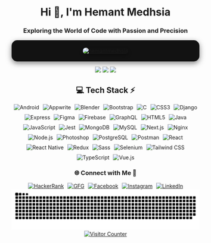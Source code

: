 <div align="center">
  <!-- Header -->
  <h1>Hi 👋, I'm Hemant Medhsia</h1>
  <h3>Exploring the World of Code with Passion and Precision</h3>

 <p align="center" style="text-align: center; background-color: #121212; padding: 20px; border-radius: 15px; box-shadow: 0 5px 15px rgba(0, 0, 0, 0.5);">
  <a href="https://github.com/ryo-ma/github-profile-trophy">
    <img src="https://github-profile-trophy.vercel.app/?username=hemantmedhsia&theme=dark" alt="hemantmedhsia" 
         style="width: 60%; max-width: 600px; border-radius: 15px; box-shadow: 0 5px 10px rgba(0, 0, 0, 0.3);"/>
  </a>
</p>


  <!-- Stats -->
  <div align="center">
      <img src="https://github-readme-stats.vercel.app/api?username=HemantMedhsia&theme=aura&hide_border=true&include_all_commits=true&count_private=true" width="55%" />
      <img src="https://github-readme-streak-stats.herokuapp.com/?user=HemantMedhsia&theme=aura&hide_border=true" width="50%" />
      <img src="https://github-readme-stats.vercel.app/api/top-langs/?username=HemantMedhsia&theme=aura&hide_border=true&include_all_commits=true&count_private=true&layout=compact" width="36%" />
  </div>

  <!-- Tech Stack -->
  ## 💻 Tech Stack ⚡
  <div style="display: flex; flex-direction: column; align-items: center; justify-content: center; gap: 10px;">
    <div style="display: flex; flex-wrap: wrap; justify-content: center; gap: 10px;">
      <img src="https://img.shields.io/badge/Android-%2320232a.svg?style=for-the-badge&logo=android&logoColor=white" alt="Android">
      <img src="https://img.shields.io/badge/Appwrite-%230082D8.svg?style=for-the-badge&logo=appwrite&logoColor=white" alt="Appwrite">
      <img src="https://img.shields.io/badge/blender-%23F5792A.svg?style=for-the-badge&logo=blender&logoColor=white" alt="Blender">
      <img src="https://img.shields.io/badge/bootstrap-%23563D7C.svg?style=for-the-badge&logo=bootstrap&logoColor=white" alt="Bootstrap">
      <img src="https://img.shields.io/badge/c-%2300599C.svg?style=for-the-badge&logo=c&logoColor=white" alt="C">
      <img src="https://img.shields.io/badge/css3-%231572B6.svg?style=for-the-badge&logo=css3&logoColor=white" alt="CSS3">
      <img src="https://img.shields.io/badge/django-%23092E20.svg?style=for-the-badge&logo=django&logoColor=white" alt="Django">
      <img src="https://img.shields.io/badge/express.js-%23404d59.svg?style=for-the-badge&logo=express&logoColor=%2361DAFB" alt="Express">
      <img src="https://img.shields.io/badge/figma-%23F24E1E.svg?style=for-the-badge&logo=figma&logoColor=white" alt="Figma">
      <img src="https://img.shields.io/badge/Firebase-%23039BE5.svg?style=for-the-badge&logo=firebase&logoColor=white" alt="Firebase">
      <img src="https://img.shields.io/badge/GraphQL-%23674992.svg?style=for-the-badge&logo=graphql&logoColor=white" alt="GraphQL">
      <img src="https://img.shields.io/badge/html5-%23E34F26.svg?style=for-the-badge&logo=html5&logoColor=white" alt="HTML5">
      <img src="https://img.shields.io/badge/java-%23ED8B00.svg?style=for-the-badge&logo=openjdk&logoColor=white" alt="Java">
      <img src="https://img.shields.io/badge/javascript-%23323330.svg?style=for-the-badge&logo=javascript&logoColor=%23F7DF1E" alt="JavaScript">
      <img src="https://img.shields.io/badge/Jest-%23C21325.svg?style=for-the-badge&logo=jest&logoColor=white" alt="Jest">
      <img src="https://img.shields.io/badge/MongoDB-%234ea94b.svg?style=for-the-badge&logo=mongodb&logoColor=white" alt="MongoDB">
      <img src="https://img.shields.io/badge/mysql-4479A1.svg?style=for-the-badge&logo=mysql&logoColor=white" alt="MySQL">
      <img src="https://img.shields.io/badge/Next.js-%23000000.svg?style=for-the-badge&logo=next.js&logoColor=white" alt="Next.js">
      <img src="https://img.shields.io/badge/nginx-%23009639.svg?style=for-the-badge&logo=nginx&logoColor=white" alt="Nginx">
      <img src="https://img.shields.io/badge/node.js-6DA55F?style=for-the-badge&logo=node.js&logoColor=white" alt="Node.js">
      <img src="https://img.shields.io/badge/adobe%20photoshop-%2331A8FF.svg?style=for-the-badge&logo=adobe%20photoshop&logoColor=white" alt="Photoshop">
      <img src="https://img.shields.io/badge/PostgreSQL-%23316192.svg?style=for-the-badge&logo=postgresql&logoColor=white" alt="PostgreSQL">
      <img src="https://img.shields.io/badge/Postman-FF6C37?style=for-the-badge&logo=postman&logoColor=white" alt="Postman">
      <img src="https://img.shields.io/badge/react-%2320232a.svg?style=for-the-badge&logo=react&logoColor=%2361DAFB" alt="React">
      <img src="https://img.shields.io/badge/React%20Native-%2361DAFB.svg?style=for-the-badge&logo=react&logoColor=white" alt="React Native">
      <img src="https://img.shields.io/badge/redux-%23593d88.svg?style=for-the-badge&logo=redux&logoColor=white" alt="Redux">
      <img src="https://img.shields.io/badge/Sass-%23CC6699.svg?style=for-the-badge&logo=sass&logoColor=white" alt="Sass">
      <img src="https://img.shields.io/badge/Selenium-%23A8D1FF.svg?style=for-the-badge&logo=selenium&logoColor=white" alt="Selenium">
      <img src="https://img.shields.io/badge/tailwind%20css-%2338B2AC.svg?style=for-the-badge&logo=tailwind-css&logoColor=white" alt="Tailwind CSS">
      <img src="https://img.shields.io/badge/TypeScript-%23007ACC.svg?style=for-the-badge&logo=typescript&logoColor=white" alt="TypeScript">
      <img src="https://img.shields.io/badge/Vue.js-%234FC08D.svg?style=for-the-badge&logo=vue.js&logoColor=white" alt="Vue.js">
    </div>
  </div>

  <!-- Socials -->
  <div>
    <h3>🌐 Connect with Me 🍬</h3>
    <div style="display: flex; justify-content: center; gap: 10px;">
      <a href="https://www.hackerrank.com/hemantmedhsia" target="_blank">
        <img src="https://img.shields.io/badge/HackerRank-1769ff?logo=hackerrank&logoColor=white" alt="HackerRank"/>
      </a>
      <a href="https://auth.geeksforgeeks.org/user/hemantmedhsia" target="_blank">
        <img src="https://img.shields.io/badge/GeeksForGeeks-%237289DA.svg?logo=geeksforgeeks&logoColor=white" alt="GFG"/>
      </a>
      <a href="https://facebook.com/hemantmedhsia" target="_blank">
        <img src="https://img.shields.io/badge/Facebook-%231877F2.svg?logo=Facebook&logoColor=white" alt="Facebook"/>
      </a>
      <a href="https://instagram.com/hemant_____g" target="_blank">
        <img src="https://img.shields.io/badge/Instagram-%23E4405F.svg?logo=Instagram&logoColor=white" alt="Instagram"/>
      </a>
      <a href="https://linkedin.com/in/hemantmedhsia" target="_blank">
        <img src="https://img.shields.io/badge/LinkedIn-%230077B5.svg?logo=linkedin&logoColor=white" alt="LinkedIn"/>
      </a>
    </div>
  </div>
</div>


<!-- Snake -->
<div align="center">
  <img src="https://github.com/HemantMedhsia/HemantMedhsia/blob/output/github-snake-dark.svg" alt="snake gif"/>
</div>

<!-- Visitor Counter -->
<div align="center">
  <a href="https://github.com/HemantMedhsia">
    <img src="https://komarev.com/ghpvc/?username=HemantMedhsia&style=flat-square&color=brightgreen" alt="Visitor Counter" />
  </a>
</div>
